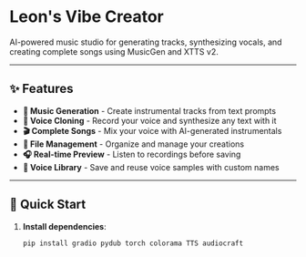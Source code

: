 # Leon's Vibe Creator

AI-powered music studio for generating tracks, synthesizing vocals, and creating complete songs using MusicGen and XTTS v2.

---

## ✨ Features

- **🎵 Music Generation** - Create instrumental tracks from text prompts
- **🎤 Voice Cloning** - Record your voice and synthesize any text with it
- **🎬 Complete Songs** - Mix your voice with AI-generated instrumentals
- **📂 File Management** - Organize and manage your creations
- **🎧 Real-time Preview** - Listen to recordings before saving
- **💾 Voice Library** - Save and reuse voice samples with custom names

---

## 🚀 Quick Start

1. **Install dependencies**:
   ```bash
   pip install gradio pydub torch colorama TTS audiocraft
   ```
